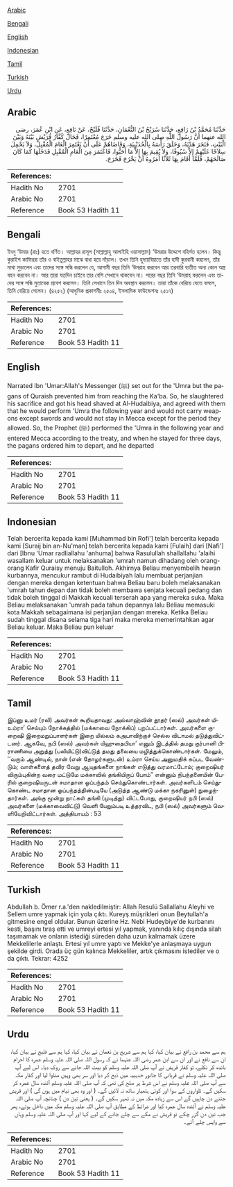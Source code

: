 [Arabic](#arabic)

[Bengali](#bengali)

[English](#english)

[Indonesian](#indonesian)

[Tamil](#tamil)

[Turkish](#turkish)

[Urdu](#urdu)

## Arabic


<div dir="rtl" lang="ar" style={{fontSize:'larger',backgroundColor:'#f8f9fa',padding:20}}>
حَدَّثَنَا مُحَمَّدُ بْنُ رَافِعٍ، حَدَّثَنَا سُرَيْجُ بْنُ النُّعْمَانِ، حَدَّثَنَا فُلَيْحٌ، عَنْ نَافِعٍ، عَنِ ابْنِ عُمَرَ، رضى الله عنهما أَنَّ رَسُولَ اللَّهِ صلى الله عليه وسلم خَرَجَ مُعْتَمِرًا، فَحَالَ كُفَّارُ قُرَيْشٍ بَيْنَهُ وَبَيْنَ الْبَيْتِ، فَنَحَرَ هَدْيَهُ، وَحَلَقَ رَأْسَهُ بِالْحُدَيْبِيَةِ، وَقَاضَاهُمْ عَلَى أَنْ يَعْتَمِرَ الْعَامَ الْمُقْبِلَ، وَلاَ يَحْمِلَ سِلاَحًا عَلَيْهِمْ إِلاَّ سُيُوفًا، وَلاَ يُقِيمَ بِهَا إِلاَّ مَا أَحَبُّوا، فَاعْتَمَرَ مِنَ الْعَامِ الْمُقْبِلِ فَدَخَلَهَا كَمَا كَانَ صَالَحَهُمْ، فَلَمَّا أَقَامَ بِهَا ثَلاَثًا أَمَرُوهُ أَنْ يَخْرُجَ فَخَرَجَ‏.‏
</div>
<div style={{backgroundColor:'#f8f9fa',padding:20, marginBottom: 10}}><table> <thead> <tr> <th>References:</th> <th></th> </tr> </thead> <tbody><tr><td>Hadith No</td><td>2701</td></tr><tr><td>Arabic No</td><td>2701</td></tr><tr><td>Reference</td><td>Book 53 Hadith 11</td></tr></tbody></table></div>

## Bengali


<div dir="ltr" lang="bn" style={{fontSize:'larger',backgroundColor:'#f8f9fa',padding:20}}>
ইবনু ‘উমার (রাঃ) হতে বর্ণিত। আল্লাহর রাসূল (সাল্লাল্লাহু আলাইহি ওয়াসাল্লাম) ‘উমরার উদ্দেশে বহির্গত হলেন। কিন্তু কুরাইশ কাফিররা তাঁর ও বাইতুল্লাহর মাঝে বাধা হয়ে দাঁড়াল। তখন তিনি হুদায়বিয়াতে তাঁর হাদী কুরবানী করলেন, তাঁর মাথা মুড়ালেন এবং তাদের সঙ্গে সন্ধি করলেন যে, আগামী বছর তিনি ‘উমরাহ করবেন আর তরবারি ব্যতীত অন্য কোন অস্ত্র বহন করবেন না। আর তারা যতদিন চাইবে তার বেশি সেখানে থাকবেন না। পরের বছর তিনি ‘উমরাহ করলেন এবং তাদের সঙ্গে সন্ধি মুতাবেক প্রবেশ করলেন। তিনি সেখানে তিন দিন অবস্থান করলেন। তারা তাঁকে বেরিয়ে যেতে বললে, তিনি বেরিয়ে গেলেন। (৪২৫২) (আধুনিক প্রকাশনীঃ ২৫০৪, ইসলামিক ফাউন্ডেশনঃ ২৫১৭)
</div>
<div style={{backgroundColor:'#f8f9fa',padding:20, marginBottom: 10}}><table> <thead> <tr> <th>References:</th> <th></th> </tr> </thead> <tbody><tr><td>Hadith No</td><td>2701</td></tr><tr><td>Arabic No</td><td>2701</td></tr><tr><td>Reference</td><td>Book 53 Hadith 11</td></tr></tbody></table></div>

## English


<div dir="ltr" lang="en" style={{fontSize:'larger',backgroundColor:'#f8f9fa',padding:20}}>
Narrated Ibn 'Umar:Allah's Messenger (ﷺ) set out for the 'Umra but the pagans of Quraish prevented him from reaching the Ka'ba. So, he slaughtered his sacrifice and got his head shaved at Al-Hudaibiya, and agreed with them that he would perform 'Umra the following year and would not carry weapons except swords and would not stay in Mecca except for the period they allowed. So, the Prophet (ﷺ) performed the 'Umra in the following year and entered Mecca according to the treaty, and when he stayed for three days, the pagans ordered him to depart, and he departed
</div>
<div style={{backgroundColor:'#f8f9fa',padding:20, marginBottom: 10}}><table> <thead> <tr> <th>References:</th> <th></th> </tr> </thead> <tbody><tr><td>Hadith No</td><td>2701</td></tr><tr><td>Arabic No</td><td>2701</td></tr><tr><td>Reference</td><td>Book 53 Hadith 11</td></tr></tbody></table></div>

## Indonesian


<div dir="ltr" lang="id" style={{fontSize:'larger',backgroundColor:'#f8f9fa',padding:20}}>
Telah bercerita kepada kami [Muhammad bin Rofi'] telah bercerita kepada kami [Suraij bin an-Nu'man] telah bercerita kepada kami [Fulaih] dari [Nafi'] dari [Ibnu 'Umar radliallahu 'anhuma] bahwa Rasulullah shallallahu 'alaihi wasallam keluar untuk melaksanakan 'umrah namun dihadang oleh orang-orang Kafir Quraisy menuju Baitulloh. Akhirnya Beliau menyembelih hewan kurbannya, mencukur rambut di Hudaibiyah lalu membuat perjanjian dengan mereka dengan ketentuan bahwa Beliau baru boleh melaksanakan 'umrah tahun depan dan tidak boleh membawa senjata kecuali pedang dan tidak boleh tinggal di Makkah kecuali terserah apa yang mereka suka. Maka Beliau melaksanakan 'umrah pada tahun depannya lalu Beliau memasuki kota Makkah sebagaimana isi perjanjian dengan mereka. Ketika Beliau sudah tinggal disana selama tiga hari maka mereka memerintahkan agar Beliau keluar. Maka Beliau pun keluar
</div>
<div style={{backgroundColor:'#f8f9fa',padding:20, marginBottom: 10}}><table> <thead> <tr> <th>References:</th> <th></th> </tr> </thead> <tbody><tr><td>Hadith No</td><td>2701</td></tr><tr><td>Arabic No</td><td>2701</td></tr><tr><td>Reference</td><td>Book 53 Hadith 11</td></tr></tbody></table></div>

## Tamil


<div dir="ltr" lang="ta" style={{fontSize:'larger',backgroundColor:'#f8f9fa',padding:20}}>
இப்னு உமர் (ரலி) அவர்கள் கூறியதாவது: அல்லாஹ்வின் தூதர் (ஸல்) அவர்கள் யிஉம்ரா’ செய்யும் நோக்கத்தில் (மக்காவை நோக்கிப்) புறப்பட்டார்கள். அவர்களை குறைஷி இறைமறுப்பாளர்கள் இறை யில்லம் கஅபாவிற்குச் செல்ல விடாமல் தடுத்துவிட்டனர். ஆகவே, நபி (ஸல்) அவர்கள் யிஹுதைபியா’ எனும் இடத்தில் தமது குர்பானி பிராணியை அறுத்து (பலியிட்டு)விட்டுத் தமது தலையை மழித்துக்கொண்டார்கள். மேலும், ‘‘வரும் ஆண்டில், நான் (என் தோழர்களுடன்) உம்ரா செய்ய அனுமதிக் கப்பட வேண்டும்; வாள்களைத் தவிர வேறு ஆயுதங்களை நாங்கள் எடுத்து வரமாட்டோம்; குறைஷியர் விரும்புகின்ற வரை மட்டுமே மக்காவில் தங்கியிருப் போம்” என்னும் நிபந்தனையின் பேரில் குறைஷியருடன் சமாதான ஒப்பந்தம் செய்துகொண்டார்கள். அவர்களிடம் செய்துகொண்ட சமாதான ஒப்பந்தத்தின்படியே (அடுத்த ஆண்டு மக்கா நகரினுள்) நுழைந்தார்கள். அங்கு மூன்று நாட்கள் தங்கி (முடித்து) விட்டபோது, குறைஷியர் நபி (ஸல்) அவர்களை (மக்காவைவிட்டு) வெளி யேறும்படி உத்தரவிட, நபி (ஸல்) அவர்களும் வெளியேறிவிட்டார்கள். அத்தியாயம் : 53
</div>
<div style={{backgroundColor:'#f8f9fa',padding:20, marginBottom: 10}}><table> <thead> <tr> <th>References:</th> <th></th> </tr> </thead> <tbody><tr><td>Hadith No</td><td>2701</td></tr><tr><td>Arabic No</td><td>2701</td></tr><tr><td>Reference</td><td>Book 53 Hadith 11</td></tr></tbody></table></div>

## Turkish


<div dir="ltr" lang="tr" style={{fontSize:'larger',backgroundColor:'#f8f9fa',padding:20}}>
Abdullah b. Ömer r.a.'den nakledilmiştir: Allah Resulü Sallallahu Aleyhi ve Sellem umre yapmak için yola çıktı. Kureyş müşrikleri onun Beytullah'a gitmesine engel oldular. Bunun üzerine Hz. Nebi Hudeybiye'de kurbanını kesti, başını tıraş etti ve umreyi ertesi yıl yapmak, yanında kılıç dışında silah taşımamak ve onların istediği süreden daha uzun kalmamak üzere Mekkelilerle anlaştı. Ertesi yıl umre yaptı ve Mekke'ye anlaşmaya uygun şekilde girdi. Orada üç gün kalınca Mekkeliler, artık çıkmasını istediler ve o da çıktı. Tekrar: 4252
</div>
<div style={{backgroundColor:'#f8f9fa',padding:20, marginBottom: 10}}><table> <thead> <tr> <th>References:</th> <th></th> </tr> </thead> <tbody><tr><td>Hadith No</td><td>2701</td></tr><tr><td>Arabic No</td><td>2701</td></tr><tr><td>Reference</td><td>Book 53 Hadith 11</td></tr></tbody></table></div>

## Urdu


<div dir="rtl" lang="ur" style={{fontSize:'larger',backgroundColor:'#f8f9fa',padding:20}}>
ہم سے محمد بن رافع نے بیان کیا، کہا ہم سے شریح بن نعمان نے بیان کیا، کہا ہم سے فلیح نے بیان کیا، ان سے نافع نے اور ان سے ابن عمر رضی اللہ عنہما نے کہ رسول اللہ صلی اللہ علیہ وسلم عمرہ کا احرام باندھ کر نکلے، تو کفار قریش نے آپ صلی اللہ علیہ وسلم کو بیت اللہ جانے سے روک دیا۔ اس لیے آپ صلی اللہ علیہ وسلم نے قربانی کا جانور حدیبیہ میں ذبح کر دیا اور سر بھی وہیں منڈوا لیا اور کفار مکہ سے آپ صلی اللہ علیہ وسلم نے اس شرط پر صلح کی تھی کہ آپ صلی اللہ علیہ وسلم آئندہ سال عمرہ کر سکیں گے۔ تلواروں کے سوا اور کوئی ہتھیار ساتھ نہ لائیں گے۔ ( اور وہ بھی نیام میں ہوں گی ) اور قریش جتنے دن چاہیں گے اس سے زیادہ مکہ میں نہ ٹھہر سکیں گے۔ ( یعنی تین دن ) چنانچہ آپ صلی اللہ علیہ وسلم نے آئندہ سال عمرہ کیا اور شرائط کے مطابق آپ صلی اللہ علیہ وسلم مکہ میں داخل ہوئے، پھر جب تین دن گزر چکے تو قریش نے مکے سے چلے جانے کے لیے کہا اور آپ صلی اللہ علیہ وسلم وہاں سے واپس چلے آئے۔
</div>
<div style={{backgroundColor:'#f8f9fa',padding:20, marginBottom: 10}}><table> <thead> <tr> <th>References:</th> <th></th> </tr> </thead> <tbody><tr><td>Hadith No</td><td>2701</td></tr><tr><td>Arabic No</td><td>2701</td></tr><tr><td>Reference</td><td>Book 53 Hadith 11</td></tr></tbody></table></div>